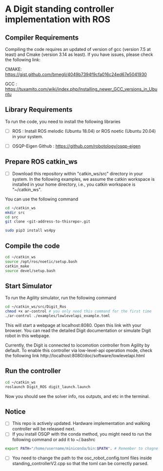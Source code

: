 
# A Digit standing controller implementation with ROS

## Compiler Requirements 
Compiling the code requires an updated of version of gcc (version 7.5 at least) and Cmake (version 3.14 as least). If you have issues, please check the following link:

CMAKE: https://gist.github.com/bmegli/4049b7394f9cfa016c24ed67e5041930

GCC  : https://tuxamito.com/wiki/index.php/Installing_newer_GCC_versions_in_Ubuntu

## Library Requirements
To run the code, you need to install the following libraries 

- [ ] ROS                     : Install ROS melodic (Ubuntu 18.04) or ROS noetic (Ubuntu 20.04) in your system.
- [ ] OSQP-Eigen Github       : https://github.com/robotology/osqp-eigen


## Prepare ROS catkin_ws
- [ ] Download this repository within "catkin_ws/src" directory in your system. In the following examples, we assume the catkin workspace is installed in your home directory, i.e., you catkin workspace is "~/catkin_ws".

You can use the following command
```bash
cd ~/catkin_ws
mkdir src
cd src
git clone <git-address-to-thisrepo>.git

sudo pip3 install ws4py
```

## Compile the code
```bash
cd ~/catkin_ws
source /opt/ros/noetic/setup.bash
catkin_make
source devel/setup.bash
```


## Start Simulator
To run the Agility simulator, run the following command
``` bash
cd ~/catkin_ws/src/Digit_Ros
chmod +x ar-control # you only need this command for the first time
./ar-control ./examples/lowlevelapi_example.toml
```

This will start a webpage at localhost:8080. Open this link with your browser. You can read the detailed Digit documentation or simulate Digit robot in this webpage.

Currently, the Digit is connected to locomotion controller from Agility by default. To enable this controller via low-level-api operation mode, check the following link http://localhost:8080/doc/software/lowlevelapi.html

## Run the controller
```bash
cd ~/catkin_ws
roslaunch Digit_ROS digit_launch.launch 
```
Now you should see the solver info, ros outputs, and etc in the terminal.

## Notice
- [ ] This repo is actively updated. Hardware implementation and walking controller will be released next.
- [ ] If you install OSQP with the conda method, you might need to run the following command or add it to ~/.bashrc
``` bash 
export PATH="/home/username/miniconda/bin:$PATH". # Remember to chagne the path to your actual conbda path.
```
- [ ] You need to change the path to the osc_robot_config.toml files inside standing_controllerV2.cpp so that the toml can be correctly parsed.
